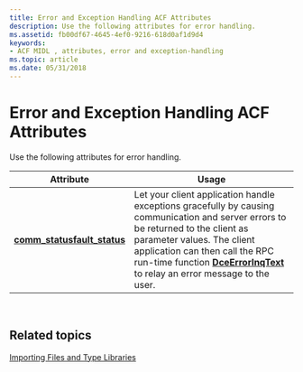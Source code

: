 ```yaml
---
title: Error and Exception Handling ACF Attributes
description: Use the following attributes for error handling.
ms.assetid: fb00df67-4645-4ef0-9216-618d0af1d9d4
keywords:
- ACF MIDL , attributes, error and exception-handling
ms.topic: article
ms.date: 05/31/2018
---
```


# Error and Exception Handling ACF Attributes

Use the following attributes for error handling.



| Attribute                                                                | Usage                                                                                                                                                                                                                                                                                                  |
|--------------------------------------------------------------------------|--------------------------------------------------------------------------------------------------------------------------------------------------------------------------------------------------------------------------------------------------------------------------------------------------------|
| [**comm\_status**](comm-status.md)[**fault\_status**](fault-status.md) | Let your client application handle exceptions gracefully by causing communication and server errors to be returned to the client as parameter values. The client application can then call the RPC run-time function [**DceErrorInqText**](https://msdn.microsoft.com/library/windows/desktop/aa373623) to relay an error message to the user. |



 

## Related topics

<dl> <dt>

[Importing Files and Type Libraries](importing-files-and-type-libraries.md)
</dt> </dl>

 

 




